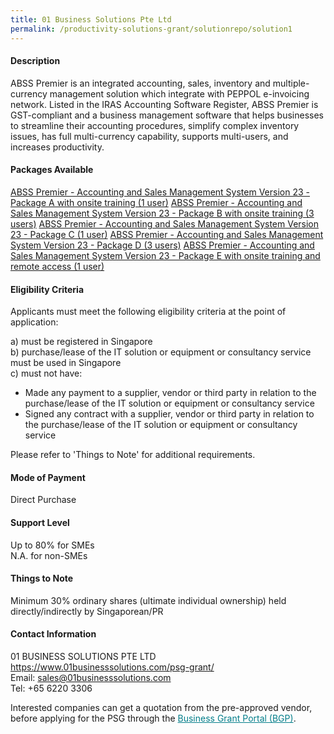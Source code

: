 ```yaml
---
title: 01 Business Solutions Pte Ltd
permalink: /productivity-solutions-grant/solutionrepo/solution1
---
```


#### Description

ABSS Premier is an integrated accounting, sales, inventory and multiple-currency management solution which integrate with  PEPPOL e-invoicing network. Listed in the IRAS Accounting Software Register, ABSS Premier is GST-compliant and a business management software that helps businesses to streamline their accounting procedures, simplify complex inventory issues, has full multi-currency capability, supports multi-users, and increases productivity.

#### Packages Available

[ABSS Premier - Accounting and Sales Management System Version 23 - Package A with onsite training (1 user)](/images/psg/01_BUSINESS_SOLUTIONS_20200036_Annex_3_20200625144627_Part_1.pdf)
[ABSS Premier - Accounting and Sales Management System Version 23 - Package B with onsite training (3 users)](/images/psg/01_BUSINESS_SOLUTIONS_20200036_Annex_3_20200625144627_Part_1.pdf)
[ABSS Premier - Accounting and Sales Management System Version 23 - Package C (1 user)](/images/psg/01_BUSINESS_SOLUTIONS_20200036_Annex_3_20200625144627_Part_1.pdf)
[ABSS Premier - Accounting and Sales Management System Version 23 - Package D (3 users)](/images/psg/01_BUSINESS_SOLUTIONS_20200036_Annex_3_20200625144627_Part_1.pdf)
[ABSS Premier - Accounting and Sales Management System Version 23 - Package E with onsite training and remote access (1 user)](/images/psg/01_BUSINESS_SOLUTIONS_20200036_Annex_3_20200625144627_Part_1.pdf)

#### Eligibility Criteria

Applicants must meet the following eligibility criteria at the point of application:

a) must be registered in Singapore <br>
b) purchase/lease of the IT solution or equipment or consultancy service must be used in Singapore <br>
c) must not have:
- Made any payment to a supplier, vendor or third party in relation to the purchase/lease of the IT solution or equipment or consultancy service
- Signed any contract with a supplier, vendor or third party in relation to the purchase/lease of the IT solution or equipment or consultancy service

Please refer to 'Things to Note' for additional requirements.

#### Mode of Payment
Direct Purchase

#### Support Level
Up to 80% for SMEs <br>
N.A. for non-SMEs

#### Things to Note
Minimum 30% ordinary shares (ultimate individual ownership) held directly/indirectly by Singaporean/PR

#### Contact Information
01 BUSINESS SOLUTIONS PTE LTD<br>https://www.01businesssolutions.com/psg-grant/<br>Email: sales@01businesssolutions.com<br>Tel: +65 6220 3306

Interested companies can get a quotation from the pre-approved vendor, before applying for the PSG through the <a target='_blank' style='color:#037e8a' href='https://www.businessgrants.gov.sg/'>Business Grant Portal (BGP)</a>.
